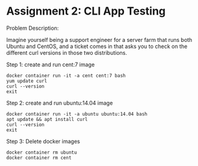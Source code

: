 # Assignment 2: CLI App Testing
Problem Description:

Imagine yourself being a support engineer for a server farm that runs both Ubuntu and CentOS, and a ticket comes in that asks you to check on the different curl versions in those two distributions.

Step 1: create and run cent:7 image

    docker container run -it -a cent cent:7 bash
    yum update curl
    curl --version
    exit
    
Step 2: create and run ubuntu:14.04 image

    docker container run -it -a ubuntu ubuntu:14.04 bash
    apt update && apt install curl
    curl --version
    exit

Step 3: Delete docker images

    docker container rm ubuntu
    docker container rm cent
